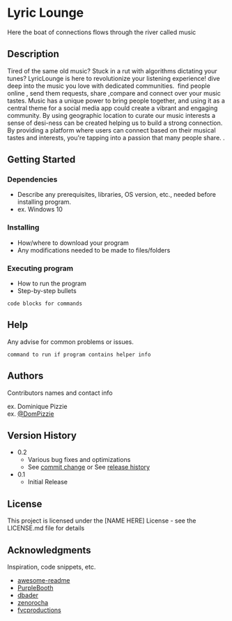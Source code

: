 # Lyric Lounge

Here the boat of connections flows through the river called music 

## Description

Tired of the same old music? Stuck in a rut with algorithms dictating your tunes? LyricLounge is here to revolutionize your listening experience!
dive deep into the music you love with dedicated communities. ️
find people online , send them requests, share ,compare and connect over your music tastes.
Music has a unique power to bring people together, and using it as a central theme for a social media app could create a vibrant and engaging community.
By using geographic location to curate our music interests a sense of desi-ness can be created helping us to build a strong connection.
By providing a platform where users can connect based on their musical tastes and interests, you're tapping into a passion that many people share.
.

## Getting Started

### Dependencies

* Describe any prerequisites, libraries, OS version, etc., needed before installing program.
* ex. Windows 10

### Installing

* How/where to download your program
* Any modifications needed to be made to files/folders

### Executing program

* How to run the program
* Step-by-step bullets
```
code blocks for commands
```

## Help

Any advise for common problems or issues.
```
command to run if program contains helper info
```

## Authors

Contributors names and contact info

ex. Dominique Pizzie  
ex. [@DomPizzie](https://twitter.com/dompizzie)

## Version History

* 0.2
    * Various bug fixes and optimizations
    * See [commit change]() or See [release history]()
* 0.1
    * Initial Release

## License

This project is licensed under the [NAME HERE] License - see the LICENSE.md file for details

## Acknowledgments

Inspiration, code snippets, etc.
* [awesome-readme](https://github.com/matiassingers/awesome-readme)
* [PurpleBooth](https://gist.github.com/PurpleBooth/109311bb0361f32d87a2)
* [dbader](https://github.com/dbader/readme-template)
* [zenorocha](https://gist.github.com/zenorocha/4526327)
* [fvcproductions](https://gist.github.com/fvcproductions/1bfc2d4aecb01a834b46)